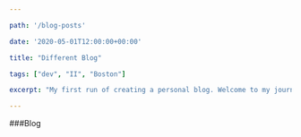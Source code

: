 ```yaml
---

path: '/blog-posts'

date: '2020-05-01T12:00:00+00:00'

title: "Different Blog"

tags: ["dev", "II", "Boston"]

excerpt: "My first run of creating a personal blog. Welcome to my journey"

---
```


###Blog